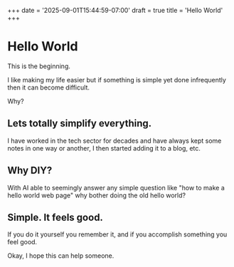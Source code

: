 +++
date = '2025-09-01T15:44:59-07:00'
draft = true
title = 'Hello World'
+++
# Hello World
This is the beginning.

I like making my life easier but if something is simple yet done infrequently then it can become difficult.

Why?

## Lets totally simplify everything.

I have worked in the tech sector for decades and have always kept some notes in one way or another, I then started adding it to a blog, etc.

## Why DIY?
With AI able to seemingly answer any simple question like "how to make a hello world web page" why bother doing the old hello world?

## Simple. It feels good.
If you do it yourself you remember it, and if you accomplish something you feel good.

Okay, I hope this can help someone.